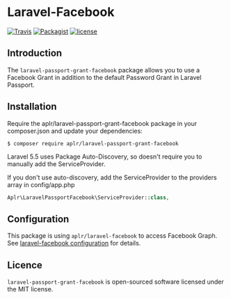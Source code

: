 # Laravel-Facebook

[![Travis](https://img.shields.io/travis/aplr/laravel-passport-grant-facebook.svg)](https://packagist.org/packages/aplr/laravel-passport-grant-facebook)
[![Packagist](https://img.shields.io/packagist/v/aplr/laravel-passport-grant-facebook.svg)](https://packagist.org/packages/aplr/laravel-passport-grant-facebook)
[![license](https://img.shields.io/github/license/aplr/laravel-passport-grant-facebook.svg)](https://packagist.org/packages/aplr/laravel-passport-grant-facebook)

## Introduction

The `laravel-passport-grant-facebook` package allows you to use a Facebook Grant in addition to the default Password Grant in Laravel Passport.

## Installation

Require the aplr/laravel-passport-grant-facebook package in your composer.json and update your dependencies:

```shell
$ composer require aplr/laravel-passport-grant-facebook
```
    
Laravel 5.5 uses Package Auto-Discovery, so doesn't require you to manually add the ServiceProvider.
    
If you don't use auto-discovery, add the ServiceProvider to the providers array in config/app.php

```php
Aplr\LaravelPassportFacebook\ServiceProvider::class,
```

## Configuration

This package is using `aplr/laravel-facebook` to access Facebook Graph. See [laravel-facebook configuration](https://github.com/aplr/laravel-facebook#configuration) for details.


## Licence

`laravel-passport-grant-facebook` is open-sourced software licensed under the MIT license.